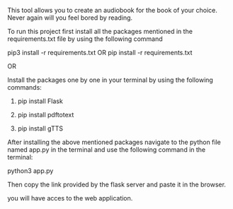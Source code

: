 This tool allows you to create an audiobook for the book of your choice.
Never again will you feel bored by reading.

To run this project first install all the packages mentioned in the requirements.txt file by using the following command

pip3 install -r requirements.txt  OR pip install -r requirements.txt

OR

Install the packages one by one in your terminal by using the following commands:

1. pip install Flask

2. pip install pdftotext

3. pip install gTTS

After installing the above mentioned packages navigate to the python file named app.py in the terminal and use the following command in the terminal:

python3 app.py

Then copy the link provided by the flask server and paste it in the browser.

you will have acces to the web application.


